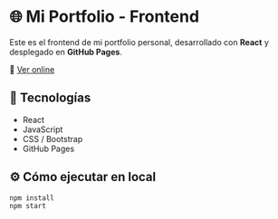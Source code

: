 
# 🌐 Mi Portfolio - Frontend

Este es el frontend de mi portfolio personal, desarrollado con **React** y desplegado en **GitHub Pages**.

🔗 [Ver online]([https://tuusuario.github.io/portfolio](https://andrespg14.github.io/Mi-Portfolio/))

## 🚀 Tecnologías
- React
- JavaScript
- CSS / Bootstrap
- GitHub Pages

## ⚙️ Cómo ejecutar en local
```bash
npm install
npm start

